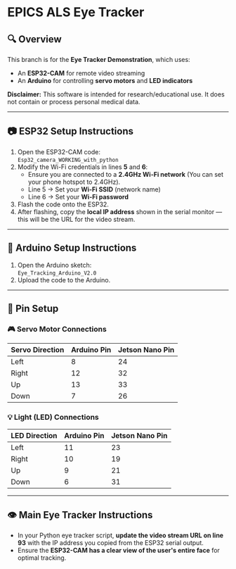 # EPICS ALS Eye Tracker

## 🔍 Overview  
This branch is for the **Eye Tracker Demonstration**, which uses:  
- An **ESP32-CAM** for remote video streaming  
- An **Arduino** for controlling **servo motors** and **LED indicators**

**Disclaimer:** This software is intended for research/educational use. It does not contain or process personal medical data.

---

## 📷 ESP32 Setup Instructions

1. Open the ESP32-CAM code:  
   `Esp32_camera_WORKING_with_python`
2. Modify the Wi-Fi credentials in lines **5** and **6**:
   - Ensure you are connected to a **2.4GHz Wi-Fi network** (You can set your phone hotspot to 2.4GHz).
   - Line 5 → Set your **Wi-Fi SSID** (network name)  
   - Line 6 → Set your **Wi-Fi password**
3. Flash the code onto the ESP32.
4. After flashing, copy the **local IP address** shown in the serial monitor — this will be the URL for the video stream.

---

## 🔧 Arduino Setup Instructions

1. Open the Arduino sketch:  
   `Eye_Tracking_Arduino_V2.0`
2. Upload the code to the Arduino.

---

## 🔌 Pin Setup

### 🎮 Servo Motor Connections  
| Servo Direction | Arduino Pin | Jetson Nano Pin |
|------------------|--------------|------------------|
| Left             | 8            | 24               |
| Right            | 12           | 32               |
| Up               | 13           | 33               |
| Down             | 7            | 26               |

### 💡 Light (LED) Connections  
| LED Direction | Arduino Pin | Jetson Nano Pin |
|----------------|--------------|------------------|
| Left           | 11           | 23               |
| Right          | 10           | 19               |
| Up             | 9            | 21               |
| Down           | 6            | 31               |

---

## 👁️ Main Eye Tracker Instructions

- In your Python eye tracker script, **update the video stream URL on line 93** with the IP address you copied from the ESP32 serial output.
- Ensure the **ESP32-CAM has a clear view of the user's entire face** for optimal tracking.
